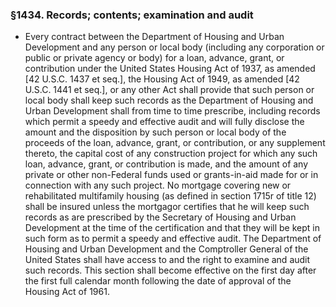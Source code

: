 ### §1434. Records; contents; examination and audit
* Every contract between the Department of Housing and Urban Development and any person or local body (including any corporation or public or private agency or body) for a loan, advance, grant, or contribution under the United States Housing Act of 1937, as amended [42 U.S.C. 1437 et seq.], the Housing Act of 1949, as amended [42 U.S.C. 1441 et seq.], or any other Act shall provide that such person or local body shall keep such records as the Department of Housing and Urban Development shall from time to time prescribe, including records which permit a speedy and effective audit and will fully disclose the amount and the disposition by such person or local body of the proceeds of the loan, advance, grant, or contribution, or any supplement thereto, the capital cost of any construction project for which any such loan, advance, grant, or contribution is made, and the amount of any private or other non-Federal funds used or grants-in-aid made for or in connection with any such project. No mortgage covering new or rehabilitated multifamily housing (as defined in section 1715r of title 12) shall be insured unless the mortgagor certifies that he will keep such records as are prescribed by the Secretary of Housing and Urban Development at the time of the certification and that they will be kept in such form as to permit a speedy and effective audit. The Department of Housing and Urban Development and the Comptroller General of the United States shall have access to and the right to examine and audit such records. This section shall become effective on the first day after the first full calendar month following the date of approval of the Housing Act of 1961.